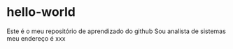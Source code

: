 # hello-world
Este é o meu repositório de aprendizado do github
Sou analista de sistemas
meu endereço é xxx
